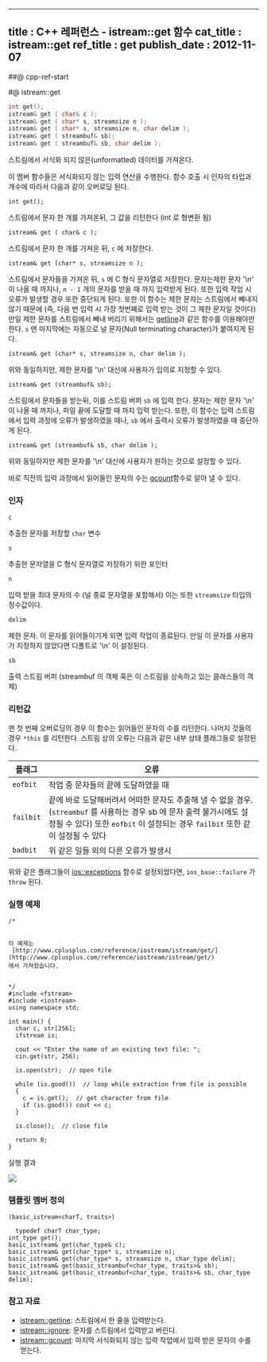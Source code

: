 ----------------
title : C++ 레퍼런스 - istream::get 함수
cat_title : istream::get
ref_title : get
publish_date : 2012-11-07
--------------

##@ cpp-ref-start

#@ istream::get

```cpp
int get();
istream& get ( char& c );
istream& get ( char* s, streamsize n );
istream& get ( char* s, streamsize n, char delim );
istream& get ( streambuf& sb);
istream& get ( streambuf& sb, char delim );
```

스트림에서 서식화 되지 않은(unformatted)  데이터를 가져온다.

이 멤버 함수들은 서식화되지 않는 입력 연산을 수행한다. 함수 호출 시 인자의 타입과 개수에 따라서 다음과 같이 오버로딩 된다.


`int get();`

스트림에서 문자 한 개를 가져온뒤, 그 값을 리턴한다 (int 로 형변환 됨)


`istream& get ( char& c );`

스트림에서 문자 한 개를 가져온 뒤, `c` 에 저장한다.


`istream& get (char* s, streamsize n );`

스트림에서 문자들을 가져온 뒤, `s` 에 C 형식 문자열로 저장한다. 문자는제한 문자 '\n' 이 나올 때 까지나, `n - 1` 개의 문자를 받을 때 까지 입력받게 된다. 또한 입력 작업 시 오류가 발생할 경우 또한 중단되게 된다. 또한 이 함수는 제한 문자는 스트림에서 빼내지 않기 때문에 (즉, 다음 번 입력 시 가장 첫번째로 입력 받는 것이 그 제한 문자일 것이다) 만일 제한 문자를 스트림에서 빼내 버리기 위해서는 [getline](http://itguru.tistory.com/149)과 같은 함수를 이용해야만 한다. `s` 맨 마지막에는 자동으로 널 문자(Null terminating character)가 붙여지게 된다.


`istream& get (char* s, streamsize n, char delim );`

위와 동일하지만, 제한 문자를 '\n' 대신에 사용자가 임의로 지정할 수 있다.


`istream& get (streambuf& sb);`

스트림에서 문자들을 받는뒤, 이를 스트림 버퍼 `sb` 에 입력 한다. 문자는 제한 문자 '\n' 이 나올 때 까지나, 파일 끝에 도달할 때 까지 입력 받는다. 또한, 이 함수는 입력 스트림에서 입력 과정에 오류가 발생하였을 때나, `sb` 에서 출력시 오류가 발생하였을 때 중단하게 된다.


`istream& get (streambuf& sb, char delim );`

위와 동일하지만 제한 문자를 '\n' 대신에 사용자가 원하는 것으로 설정할 수 있다.


바로 직전의 입력 과정에서 읽어들인 문자의 수는 [gcount](http://itguru.tistory.com/192)함수로 알아 낼 수 있다.




###  인자


`c`

추출한 문자를 저장할 `char` 변수

`s`

추출한 문자열을 C 형식 문자열로 저장하기 위한 포인터

`n`

입력 받을 최대 문자의 수 (널 종료 문자열을 포함해서) 이는 또한 `streamsize` 타입의 정수값이다.

`delim`

제한 문자. 이 문자를 읽어들이기게 되면 입력 작업이 종료된다. 만일 이 문자를 사용자가 지정하지 않았다면 디폴트로 '\n' 이 설정된다.

`sb`

출력 스트림 버퍼 (streambuf 의 객체 혹은 이 스트림을 상속하고 있는 클래스들의 객체)


###  리턴값




맨 첫 번째 오버로딩의 경우 이 함수는 읽어들인 문자의 수를 리턴한다. 나머지 것들의 경우 `*this` 를 리턴한다.
스트림 상의 오류는 다음과 같은 내부 상태 플래그들로 설정된다.

|플래그|오류|
|-----|----|
|`eofbit`|작업 중 문자들의 끝에 도달하였을 때|
|`failbit`|끝에 바로 도달해버려서 어떠한 문자도 추출해 낼 수 없을 경우. (`streambuf` 를 사용하는 경우 sb 에 문자 출력 불가시에도 설정될 수 있다) 또한 `eofbit` 이 설정되는 경우 `failbit` 또한 같이 설정될 수 있다|
|`badbit`|위 같은 일들 외의 다른 오류가 발생시|


위와 같은 플래그들이 [ios::exceptions](http://itguru.tistory.com/150) 함수로 설정되었다면, `ios_base::failure` 가 `throw` 된다.


###  실행 예제




```cpp-formatted
/*


이 예제는
 [http://www.cplusplus.com/reference/iostream/istream/get/](http://www.cplusplus.com/reference/iostream/istream/get/)
에서 가져왔습니다.


*/
#include <fstream>
#include <iostream>
using namespace std;

int main() {
  char c, str[256];
  ifstream is;

  cout << "Enter the name of an existing text file: ";
  cin.get(str, 256);

  is.open(str);  // open file

  while (is.good())  // loop while extraction from file is possible
  {
    c = is.get();  // get character from file
    if (is.good()) cout << c;
  }

  is.close();  // close file

  return 0;
}
```



실행 결과




![](http://img1.daumcdn.net/thumb/R1920x0/?fname=http%3A%2F%2Fcfile9.uf.tistory.com%2Fimage%2F130C9946509A59621796E3)







###  템플릿 멤버 정의




```cpp-formatted
(basic_istream<charT, traits>)

  typedef charT char_type;
int_type get();
basic_istream& get(char_type& c);
basic_istream& get(char_type* s, streamsize n);
basic_istream& get(char_type* s, streamsize n, char_type delim);
basic_istream& get(basic_streambuf<char_type, traits>& sb);
basic_istream& get(basic_streambuf<char_type, traits>& sb, char_type delim);
```

###  참고 자료


*  [istream::getline](http://itguru.tistory.com/149): 스트림에서 한 줄을 입력받는다.
*  [istream::ignore](http://itguru.tistory.com/193): 문자를 스트림에서 입력받고 버린다.
*  [istream::gcount](http://itguru.tistory.com/192): 마지막 서식화되지 않는 입력 작업에서 입력 받은 문자의 수를 얻는다.